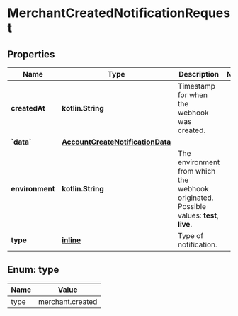 
# MerchantCreatedNotificationRequest

## Properties
Name | Type | Description | Notes
------------ | ------------- | ------------- | -------------
**createdAt** | **kotlin.String** | Timestamp for when the webhook was created. | 
**&#x60;data&#x60;** | [**AccountCreateNotificationData**](AccountCreateNotificationData.md) |  | 
**environment** | **kotlin.String** | The environment from which the webhook originated.  Possible values: **test**, **live**. | 
**type** | [**inline**](#Type) | Type of notification. | 


<a name="Type"></a>
## Enum: type
Name | Value
---- | -----
type | merchant.created



